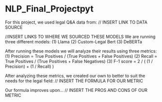 # NLP_Final_Projectpyt
For this project, we used legal Q&A data from: // INSERT LINK TO DATA SOURCE

//INSERT LINKS TO WHERE WE SOURCED THESE MODELS 
We are running three different models:
    (1) Llama
    (2) Custom-Legal Bert
    (3) DeBERTa

After running these models we will analyze their results using three metrics:
    (1) Precision = True Positives / (True Positives + False Positives)
    (2) Recall = True Positives / (True Positives + False Negatives)
    (3) F-1 score = 2 / ( (1 / Precision) + (1 / Recall) )

After analyzing these metrics, we created our own to better to suit the needs for the legal field:
    // INSERT THE FORMULA FOR OUR METRIC

Our formula improves upon... // INSERT THE PROS AND CONS OF OUR METRIC
